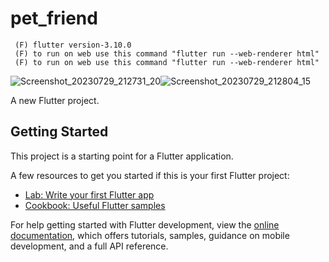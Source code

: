 # pet_friend
     (F) flutter version-3.10.0 
     (F) to run on web use this command "flutter run --web-renderer html"
     (F) to run on web use this command "flutter run --web-renderer html"
![Screenshot_20230729_212731_20](https://github.com/neamul-fahim/pet-friend/assets/102896638/c8301666-fc92-4aa1-b84e-5c8964c30f7b)![Screenshot_20230729_212804_15](https://github.com/neamul-fahim/pet-friend/assets/102896638/bdab0a77-e60f-450b-9751-c7a7d4b35778)


A new Flutter project.

## Getting Started

This project is a starting point for a Flutter application.

A few resources to get you started if this is your first Flutter project:

- [Lab: Write your first Flutter app](https://docs.flutter.dev/get-started/codelab)
- [Cookbook: Useful Flutter samples](https://docs.flutter.dev/cookbook)

For help getting started with Flutter development, view the
[online documentation](https://docs.flutter.dev/), which offers tutorials,
samples, guidance on mobile development, and a full API reference.


